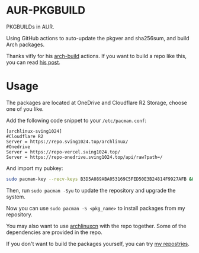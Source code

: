 # AUR-PKGBUILD
PKGBUILDs in AUR.

Using GitHub actions to auto-update the pkgver and sha256sum, and build Arch packages.

Thanks vifly for his [arch-build](https://github.com/vifly/arch-build) actions. If you want to build a repo like this, you can read [his post](https://viflythink.com/Use_GitHubActions_to_build_AUR/).

# Usage
The packages are located at OneDrive and Cloudflare R2 Storage, choose one of you like.

Add the following code snippet to your `/etc/pacman.conf`:

```
[archlinux-sving1024]
#Cloudflare R2
Server = https://repo.sving1024.top/archlinux/
#Onedrive
Server = https://repo-vercel.sving1024.top/
Server = https://repo-onedrive.sving1024.top/api/raw?path=/
```

And import my pubkey:

```Bash
sudo pacman-key --recv-keys B3D5A089ABA053169C5FED50E3B24814F9927AFB && sudo pacman-key --lsign-key sving1024@outlook.com 
```

Then, run `sudo pacman -Syu` to update the repository and upgrade the system.

Now you can use `sudo pacman -S <pkg_name>` to install packages from my repository.

You may also want to use [archlinuxcn](https://github.com/archlinuxcn/repo) with the repo together. Some of the dependencies are provided in the repo.

If you don't want to build the packages yourself, you can try [my repostries](https://github.com/Sving1024/arch-repo).